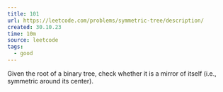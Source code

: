 ```yaml
---
title: 101
url: https://leetcode.com/problems/symmetric-tree/description/
created: 30.10.23
time: 10m
source: leetcode
tags:
  - good
---
```


Given the root of a binary tree, check whether it is a mirror of itself (i.e., symmetric around its center).
